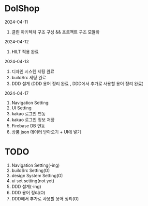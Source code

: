 # DolShop
2024-04-11
1. 클린 아키텍처 구조 구성 && 프로젝트 구조 모듈화

2024-04-12
1. HILT 적용 완료

2024-04-13
1. 디자인 시스텐 세팅 완료
2. buildSrc 세팅 완료
3. DDD 설계 (DDD 용어 정리 완료 , DDD에서 추가로 사용할 용어 정리 완료)

2024-04-17
1. Navigation Setting
2. UI Setting
3. kakao 로그인 연동
4. kakao 로그인 정보 저장
5. Firebase DB 연동
6. 상품 json 데이터 받아오기 + UI에 넣기

# TODO
1. Navigation Setting(-ing)
2. buildSrc Setting(O)
3. design System Setting(O)
4. ui set setting(not yet)
5. DDD 설계(-ing)
6. DDD 용어 정리(O)
7. DDD에서 추가로 사용할 용어 정리(O)
